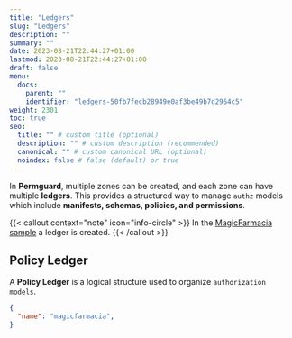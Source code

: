 ```yaml
---
title: "Ledgers"
slug: "Ledgers"
description: ""
summary: ""
date: 2023-08-21T22:44:27+01:00
lastmod: 2023-08-21T22:44:27+01:00
draft: false
menu:
  docs:
    parent: ""
    identifier: "ledgers-50fb7fecb28949e0af3be49b7d2954c5"
weight: 2301
toc: true
seo:
  title: "" # custom title (optional)
  description: "" # custom description (recommended)
  canonical: "" # custom canonical URL (optional)
  noindex: false # false (default) or true
---
```


In **Permguard**, multiple zones can be created, and each zone can have multiple **ledgers**.
This provides a structured way to manage `authz` models which include **manifests, schemas, policies, and permissions**.

{{< callout context="note" icon="info-circle" >}}
In the [MagicFarmacia sample](/docs/0.0.x/getting-started/hands-on-example/) a ledger is created.
{{< /callout >}}

## Policy Ledger

A **Policy Ledger** is a logical structure used to organize `authorization models`.

```json
{
  "name": "magicfarmacia",
}
```
